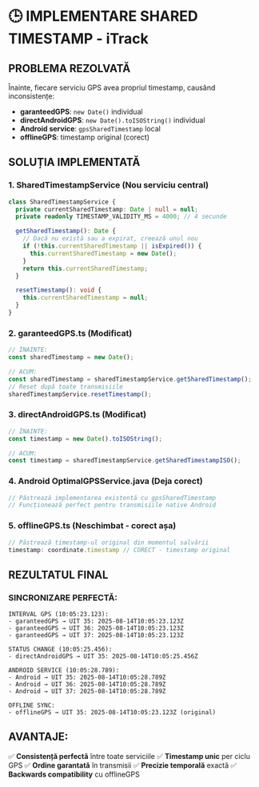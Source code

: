 # 🕒 IMPLEMENTARE SHARED TIMESTAMP - iTrack

## PROBLEMA REZOLVATĂ
Înainte, fiecare serviciu GPS avea propriul timestamp, causând inconsistențe:
- **garanteedGPS**: `new Date()` individual
- **directAndroidGPS**: `new Date().toISOString()` individual  
- **Android service**: `gpsSharedTimestamp` local
- **offlineGPS**: timestamp original (corect)

## SOLUȚIA IMPLEMENTATĂ

### 1. **SharedTimestampService** (Nou serviciu central)
```typescript
class SharedTimestampService {
  private currentSharedTimestamp: Date | null = null;
  private readonly TIMESTAMP_VALIDITY_MS = 4000; // 4 secunde

  getSharedTimestamp(): Date {
    // Dacă nu există sau a expirat, creează unul nou
    if (!this.currentSharedTimestamp || isExpired()) {
      this.currentSharedTimestamp = new Date();
    }
    return this.currentSharedTimestamp;
  }

  resetTimestamp(): void {
    this.currentSharedTimestamp = null;
  }
}
```

### 2. **garanteedGPS.ts** (Modificat)
```typescript
// ÎNAINTE:
const sharedTimestamp = new Date();

// ACUM:
const sharedTimestamp = sharedTimestampService.getSharedTimestamp();
// Reset după toate transmisiile
sharedTimestampService.resetTimestamp();
```

### 3. **directAndroidGPS.ts** (Modificat)
```typescript
// ÎNAINTE:
const timestamp = new Date().toISOString();

// ACUM:
const timestamp = sharedTimestampService.getSharedTimestampISO();
```

### 4. **Android OptimalGPSService.java** (Deja corect)
```java
// Păstrează implementarea existentă cu gpsSharedTimestamp
// Funcționează perfect pentru transmisiile native Android
```

### 5. **offlineGPS.ts** (Neschimbat - corect așa)
```typescript
// Păstrează timestamp-ul original din momentul salvării
timestamp: coordinate.timestamp // CORECT - timestamp original
```

## REZULTATUL FINAL

### SINCRONIZARE PERFECTĂ:
```
INTERVAL GPS (10:05:23.123):
- garanteedGPS → UIT 35: 2025-08-14T10:05:23.123Z
- garanteedGPS → UIT 36: 2025-08-14T10:05:23.123Z  
- garanteedGPS → UIT 37: 2025-08-14T10:05:23.123Z

STATUS CHANGE (10:05:25.456):
- directAndroidGPS → UIT 35: 2025-08-14T10:05:25.456Z

ANDROID SERVICE (10:05:28.789):
- Android → UIT 35: 2025-08-14T10:05:28.789Z
- Android → UIT 36: 2025-08-14T10:05:28.789Z
- Android → UIT 37: 2025-08-14T10:05:28.789Z

OFFLINE SYNC:
- offlineGPS → UIT 35: 2025-08-14T10:05:23.123Z (original)
```

## AVANTAJE:
✅ **Consistență perfectă** între toate serviciile
✅ **Timestamp unic** per ciclu GPS 
✅ **Ordine garantată** în transmisii
✅ **Precizie temporală** exactă
✅ **Backwards compatibility** cu offlineGPS